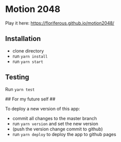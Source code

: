 # Motion 2048 #

Play it here: https://floriferous.github.io/motion2048/

## Installation ##

* clone directory
* run `yarn install`
* run `yarn start`

## Testing ##

Run `yarn test`

## For my future self ##

To deploy a new version of this app:

- commit all changes to the master branch
- run `yarn version` and set the new version
- (push the version change commit to github)
- run `yarn deploy` to deploy the app to github pages
